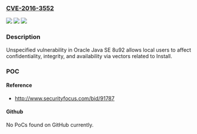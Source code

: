 ### [CVE-2016-3552](https://cve.mitre.org/cgi-bin/cvename.cgi?name=CVE-2016-3552)
![](https://img.shields.io/static/v1?label=Product&message=n%2Fa&color=blue)
![](https://img.shields.io/static/v1?label=Version&message=n%2Fa&color=blue)
![](https://img.shields.io/static/v1?label=Vulnerability&message=n%2Fa&color=brighgreen)

### Description

Unspecified vulnerability in Oracle Java SE 8u92 allows local users to affect confidentiality, integrity, and availability via vectors related to Install.

### POC

#### Reference
- http://www.securityfocus.com/bid/91787

#### Github
No PoCs found on GitHub currently.

